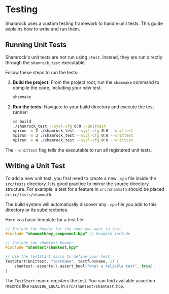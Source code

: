 # Testing

Shamrock uses a custom testing framework to handle unit tests. This guide explains how to write and run them.

## Running Unit Tests

Shamrock's unit tests are not run using `ctest`. Instead, they are run directly through the `shamrock_test` executable.

Follow these steps to run the tests:

1.  **Build the project:** From the project root, run the `shammake` command to compile the code, including your new test.
    ```bash
    shammake
    ```
2.  **Run the tests:** Navigate to your build directory and execute the test runner:
    ```bash
    cd build
    ./shamrock_test --sycl-cfg 0:0 --unittest
    mpirun -n 2 ./shamrock_test --sycl-cfg 0:0 --unittest
    mpirun -n 3 ./shamrock_test --sycl-cfg 0:0 --unittest
    mpirun -n 4 ./shamrock_test --sycl-cfg 0:0 --unittest
    ```

The `--unittest` flag tells the executable to run all registered unit tests.

## Writing a Unit Test

To add a new unit test, you first need to create a new `.cpp` file inside the `src/tests` directory. It is good practice to mirror the source directory structure. For example, a test for a feature in `src/shammath` should be placed in `src/tests/shammath`.

The build system will automatically discover any `.cpp` file you add to this directory or its subdirectories.

Here is a basic template for a test file:

```cpp
// Include the header for the code you want to test
#include "shammath/my_component.hpp" // Example include

// Include the shamtest header
#include "shamtest/shamtest.hpp"

// Use the TestStart macro to define your test
TestStart(Unittest, "testname", testfuncname, 1) {
    shamtest::asserts().assert_bool("what a reliable test", true);
}
```

The `TestStart` macro registers the test. 
You can find available assertion macros like `REQUIRE_EQUAL` in `src/shamtest/shamtest.hpp`.

